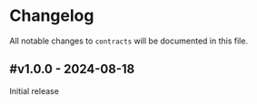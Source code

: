 # Changelog

All notable changes to `contracts` will be documented in this file.

## #v1.0.0 - 2024-08-18

Initial release
